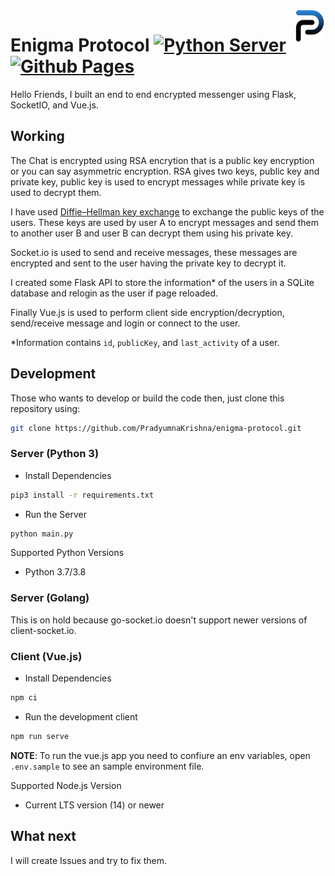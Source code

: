 <img src="https://raw.githubusercontent.com/PradyumnaKrishna/PradyumnaKrishna/master/logo.svg" alt="Logo" title="Logo" align="right" height="50" width="50"/>

# Enigma Protocol [![Python Server][Python-Badge]][Python] [![Github Pages][Pages-Badge]][Pages]

Hello Friends, I built an end to end encrypted messenger using Flask, SocketIO, and Vue.js.


## Working

The Chat is encrypted using RSA encrytion that is a public key encryption or you can say asymmetric encryption. RSA gives two keys, public key and private key, public key is used to encrypt messages while private key is used to decrypt them.

I have used [Diffie–Hellman key exchange](https://en.wikipedia.org/wiki/Diffie%E2%80%93Hellman_key_exchange) to exchange the public keys of the users. These keys are used by user A to encrypt messages and send them to another user B and user B can decrypt them using his private key.

Socket.io is used to send and receive messages, these messages are encrypted and sent to the user having the private key to decrypt it.

I created some Flask API to store the information* of the users in a SQLite database and relogin as the user if page reloaded.

Finally Vue.js is used to perform client side encryption/decryption, send/receive message and login or connect to the user.

*Information contains `id`, `publicKey`, and `last_activity` of a user.


## Development

Those who wants to develop or build the code then, just clone this repository using:

```bash
git clone https://github.com/PradyumnaKrishna/enigma-protocol.git
```

### Server (Python 3)
- Install Dependencies
```bash
pip3 install -r requirements.txt
```
- Run the Server
```bash
python main.py
```

Supported Python Versions
- Python 3.7/3.8


### Server (Golang)
This is on hold because go-socket.io doesn't support newer versions of client-socket.io.


### Client (Vue.js)
- Install Dependencies
```bash
npm ci
```
- Run the development client
```bash
npm run serve
```

**NOTE**: To run the vue.js app you need to confiure an env variables, open `.env.sample` to see an sample environment file.

Supported Node.js Version
- Current LTS version (14) or newer

## What next

I will create Issues and try to fix them.


[Python-Badge]:          https://github.com/PradyumnaKrishna/Enigma-Protocol/actions/workflows/python_build.yml/badge.svg

[Python]:                https://ghcr.io/PradyumnaKrishna/enigma-protocol/python-server

[Pages-Badge]:           https://github.com/PradyumnaKrishna/Enigma-Protocol/actions/workflows/client_build.yml/badge.svg

[Pages]:                 https://protocol.onpy.in

